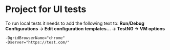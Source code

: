 # Project for UI tests

To run local tests it needs to add the following text to:
**Run/Debug Configurations -> Edit configuration templates... -> TestNG -> VM options**
```
-DgridBrowserName="chrome"
-Dserver="https://test.com/"
```
